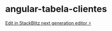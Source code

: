 # angular-tabela-clientes

[Edit in StackBlitz next generation editor ⚡️](https://stackblitz.com/~/github.com/pedroct/angular-tabela-clientes)